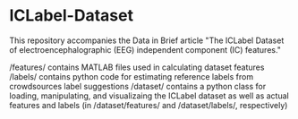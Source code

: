 # ICLabel-Dataset

This repository accompanies the Data in Brief article "The ICLabel Dataset of electroencephalographic (EEG) independent component (IC) features."

/features/ contains MATLAB files used in calculating dataset features
/labels/ contains python code for estimating reference labels from crowdsources label suggestions
/dataset/ contains a python class for loading, manipulating, and visualizaing the ICLabel dataset as well as actual features and labels (in /dataset/features/ and /dataset/labels/, respectively)
